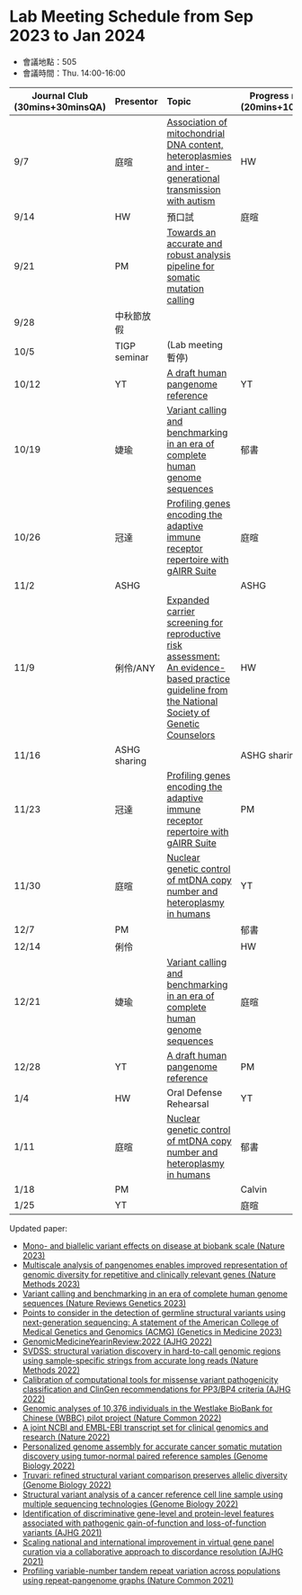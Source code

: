 # Lab Meeting Schedule from Sep 2023 to Jan 2024

- 會議地點：505
- 會議時間：Thu. 14:00-16:00



| Journal  Club     (30mins+30minsQA) | Presentor    | Topic                                                        | Progress report     (20mins+10minQA) | Presentor |
| ----------------------------------- | ------------ | :----------------------------------------------------------- | ------------------------------------ | --------- |
| 9/7                                 | 庭暄         | [Association of mitochondrial DNA content, heteroplasmies and  inter-generational transmission with  autism](https://www.nature.com/articles/s41467-022-30805-7#Sec20) | HW                                   | Calvin    |
| 9/14                                | HW           | 預口試                                                       | 庭暄                                 | ANY       |
| 9/21                                | PM           |[Towards an accurate and robust analysis pipeline for somatic mutation calling](https://pubmed.ncbi.nlm.nih.gov/36457740/) |                                     |           |
| 9/28                                | 中秋節放假    |                                                              |                                      |           |
| 10/5                                | TIGP seminar  |           (Lab meeting 暫停)                                |                                      |           |
| 10/12                               | YT           | [A draft human pangenome reference](https://pubmed.ncbi.nlm.nih.gov/37165242/) | YT                                   | 冠達      |
| 10/19                               | 婕瑜          |  [Variant calling and benchmarking in an era of complete human genome sequences](https://www.nature.com/articles/s41576-023-00590-0) | 郁書                                 | 婕瑜      |
| 10/26                               | 冠達         | [Profiling genes encoding the adaptive immune receptor repertoire with gAIRR Suite](https://www.frontiersin.org/articles/10.3389/fimmu.2022.922513) | 庭暄                                 | PM |
| 11/2                                | ASHG         |                                                              | ASHG                                 | ASHG      |
| 11/9                                | 俐伶/ANY     | [Expanded carrier screening for reproductive risk assessment: An evidence-based practice guideline from the National Society of Genetic Counselors](https://onlinelibrary.wiley.com/doi/10.1002/jgc4.1676) | HW                                   | Calvin   |
| 11/16                               | ASHG sharing  |                                                              | ASHG sharing                                   |            |
| 11/23                               | 冠達           | [Profiling genes encoding the adaptive immune receptor repertoire with gAIRR Suite](https://www.frontiersin.org/articles/10.3389/fimmu.2022.922513) | PM                                   |      俐伶     |
| 11/30                               | 庭暄         | [Nuclear genetic control of mtDNA copy number and heteroplasmy in humans](https://www.nature.com/articles/s41586-023-06426-5#Fig1) | YT                                   | 冠達      |
| 12/7                                | PM           |                                                              | 郁書                                 | 婕瑜      |
| 12/14                               | 俐伶         |                                                              | HW                                   | Calvin    |
| 12/21                               | 婕瑜         | [Variant calling and benchmarking in an era of complete human genome sequences](https://www.nature.com/articles/s41576-023-00590-0) | 庭暄                                 |  Larry  |
| 12/28                               | YT         | [A draft human pangenome reference](https://pubmed.ncbi.nlm.nih.gov/37165242/) | PM                   |  HW       |
| 1/4                                 | HW           |   Oral Defense Rehearsal                                     | YT                                   | 冠達      |
| 1/11                                | 庭暄         | [Nuclear genetic control of mtDNA copy number and heteroplasmy in humans](https://www.nature.com/articles/s41586-023-06426-5#Fig1) | 郁書                                 | 婕瑜      |
| 1/18                                | PM           |                                                              |  Calvin                                  | Larry  |
| 1/25                                | YT           |                                                              | 庭暄                                 | 俐伶       |

Updated paper:  <be> 
- [Mono- and biallelic variant effects on disease at biobank scale (Nature 2023)](https://www.nature.com/articles/s41586-022-05420-7) <br>
- [Multiscale analysis of pangenomes enables improved representation of genomic diversity for repetitive and clinically relevant genes (Nature Methods 2023)](https://www.nature.com/articles/s41592-023-01914-y) <br>
- [Variant calling and benchmarking in an era of complete human genome sequences (Nature Reviews Genetics 2023)](https://doi.org/10.1038/s41576-023-00590-0)<br>
- [Points to consider in the detection of germline structural variants using next-generation sequencing: A statement of the American College of Medical Genetics and Genomics (ACMG) (Genetics in Medicine 2023)](https://doi.org/10.1016/j.gim.2022.09.017) <br>
- [GenomicMedicineYearinReview:2022 (AJHG 2022)](https://www.cell.com/action/showPdf?pii=S0002-9297%2822%2900494-3) <br>
- [SVDSS: structural variation discovery in hard-to-call genomic regions using sample-specific strings from accurate long reads (Nature Methods 2022)](https://www.nature.com/articles/s41592-022-01674-1) <br>
- [Calibration of computational tools for missense variant pathogenicity classification and ClinGen recommendations for PP3/BP4 criteria (AJHG 2022)](https://doi.org/10.1016/j.ajhg.2022.10.013) <br> 
- [Genomic analyses of 10,376 individuals in the Westlake BioBank for Chinese (WBBC) pilot project (Nature Common 2022)](https://www.nature.com/articles/s41467-022-30526-x) <br>
- [A joint NCBI and EMBL-EBI transcript set for clinical genomics and research (Nature 2022)](https://doi.org/10.1038/s41586-022-04558-8) <br>
- [Personalized genome assembly for accurate cancer somatic mutation discovery using tumor-normal paired reference samples (Genome Biology 2022)](https://genomebiology.biomedcentral.com/articles/10.1186/s13059-022-02803-x)<br>
- [Truvari: refined structural variant comparison preserves allelic diversity (Genome Biology 2022)](https://genomebiology.biomedcentral.com/articles/10.1186/s13059-022-02840-6) <br> 
- [Structural variant analysis of a cancer reference cell line sample using multiple sequencing technologies (Genome Biology 2022)](https://genomebiology.biomedcentral.com/articles/10.1186/s13059-022-02816-6)<br>
- [Identification of discriminative gene-level and protein-level features associated with pathogenic gain-of-function and loss-of-function variants (AJHG 2021)](https://doi.org/10.1016/j.ajhg.2021.10.007)<br>
- [Scaling national and international improvement in virtual gene panel curation via a collaborative approach to discordance resolution (AJHG 2021)](https://doi.org/10.1016/j.ajhg.2021.06.020) <br> 
- [Profiling variable-number tandem repeat variation across populations using repeat-pangenome graphs (Nature Common 2021)](https://doi.org/10.1038/s41467-021-24378-0) <br>







